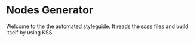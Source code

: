 # Nodes Generator

Welcome to the the automated styleguide.
It reads the scss files and build itself by using KSS.
